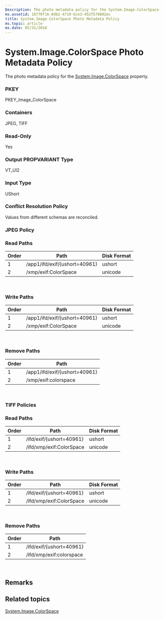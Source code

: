 ```yaml
---
Description: The photo metadata policy for the System.Image.ColorSpace property.
ms.assetid: 10770f16-8db2-4719-bce3-452f578002ec
title: System.Image.ColorSpace Photo Metadata Policy
ms.topic: article
ms.date: 05/31/2018
---
```


# System.Image.ColorSpace Photo Metadata Policy

The photo metadata policy for the [System.Image.ColorSpace](../properties/props-system-image-colorspace.md) property.

### PKEY

PKEY\_Image\_ColorSpace

### Containers

JPEG, TIFF

### Read-Only

Yes

### Output PROPVARIANT Type

VT\_UI2

### Input Type

UShort

### Conflict Resolution Policy

Values from different schemas are reconciled.

### JPEG Policy

### Read Paths



| Order | Path                          | Disk Format |
|-------|-------------------------------|-------------|
| 1     | /app1/ifd/exif/{ushort=40961} | ushort      |
| 2     | /xmp/exif:ColorSpace          | unicode     |



 

### Write Paths



| Order | Path                          | Disk Format |
|-------|-------------------------------|-------------|
| 1     | /app1/ifd/exif/{ushort=40961} | ushort      |
| 2     | /xmp/exif:ColorSpace          | unicode     |



 

### Remove Paths



| Order | Path                          |
|-------|-------------------------------|
| 1     | /app1/ifd/exif/{ushort=40961} |
| 2     | /xmp/exif:colorspace          |



 

### TIFF Policies

### Read Paths



| Order | Path                     | Disk Format |
|-------|--------------------------|-------------|
| 1     | /ifd/exif/{ushort=40961} | ushort      |
| 2     | /ifd/xmp/exif:ColorSpace | unicode     |



 

### Write Paths



| Order | Path                     | Disk Format |
|-------|--------------------------|-------------|
| 1     | /ifd/exif/{ushort=40961} | ushort      |
| 2     | /ifd/xmp/exif:ColorSpace | unicode     |



 

### Remove Paths



| Order | Path                     |
|-------|--------------------------|
| 1     | /ifd/exif/{ushort=40961} |
| 2     | /ifd/xmp/exif:colorspace |



 

## Remarks

## Related topics

<dl> <dt>

[System.Image.ColorSpace](../properties/props-system-image-colorspace.md)
</dt> </dl>

 

 
